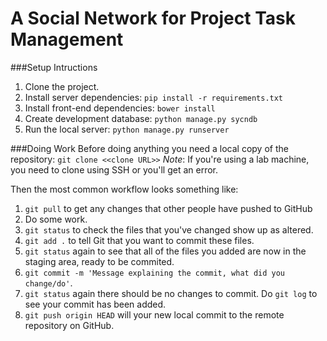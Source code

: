 A Social Network for Project Task Management
============

###Setup Intructions

1. Clone the project.
2. Install server dependencies: `pip install -r requirements.txt`
3. Install front-end dependencies: `bower install`
4. Create development database: `python manage.py sycndb`
5. Run the local server: `python manage.py runserver`

###Doing Work
Before doing anything you need a local copy of the repository:
`git clone <<clone URL>>`
*Note*: If you're using a lab machine, you need to clone using SSH or you'll get an error.


Then the most common workflow looks something like:

1. `git pull` to get any changes that other people have pushed to GitHub
2. Do some work.
3. `git status` to check the files that you've changed show up as altered.
4. `git add .` to tell Git that you want to commit these files.
5. `git status` again to see that all of the files you added are now in the staging area, ready to be commited.
6. `git commit -m 'Message explaining the commit, what did you change/do'`.
7. `git status` again there should be no changes to commit. Do `git log` to see your commit has been added.
8. `git push origin HEAD` will your new local commit to the remote repository on GitHub.
